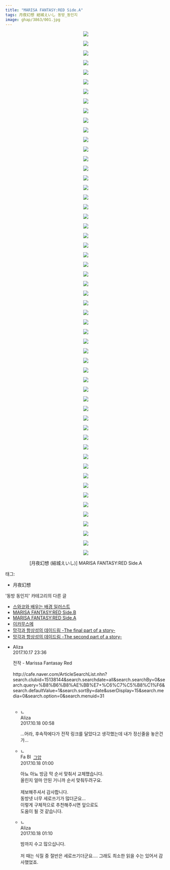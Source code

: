 ```yaml
---
title: "MARISA FANTASY:RED Side.A"
tags: 月夜幻想 結城えいし 동방_동인지
image: ghap/3863/001.jpg
---
```

<div class="article">
<p style="text-align: center; clear: none; float: none;"><img src="{{ site.nasurl }}/ghap/3863/001.jpg"/></p>
<p style="text-align: center; clear: none; float: none;"><img src="{{ site.nasurl }}/ghap/3863/002.jpg"/></p>
<p style="text-align: center; clear: none; float: none;"><img src="{{ site.nasurl }}/ghap/3863/003.jpg"/></p>
<p style="text-align: center; clear: none; float: none;"><img src="{{ site.nasurl }}/ghap/3863/004.jpg"/></p>
<p style="text-align: center; clear: none; float: none;"><img src="{{ site.nasurl }}/ghap/3863/005.jpg"/></p>
<p style="text-align: center; clear: none; float: none;"><img src="{{ site.nasurl }}/ghap/3863/006.jpg"/></p>
<p style="text-align: center; clear: none; float: none;"><img src="{{ site.nasurl }}/ghap/3863/007.jpg"/></p>
<p style="text-align: center; clear: none; float: none;"><img src="{{ site.nasurl }}/ghap/3863/008.jpg"/></p>
<p style="text-align: center; clear: none; float: none;"><img src="{{ site.nasurl }}/ghap/3863/009.jpg"/></p>
<p style="text-align: center; clear: none; float: none;"><img src="{{ site.nasurl }}/ghap/3863/010.jpg"/></p>
<p style="text-align: center; clear: none; float: none;"><img src="{{ site.nasurl }}/ghap/3863/011.jpg"/></p>
<p style="text-align: center; clear: none; float: none;"><img src="{{ site.nasurl }}/ghap/3863/012.jpg"/></p>
<p style="text-align: center; clear: none; float: none;"><img src="{{ site.nasurl }}/ghap/3863/013.jpg"/></p>
<p style="text-align: center; clear: none; float: none;"><img src="{{ site.nasurl }}/ghap/3863/014.jpg"/></p>
<p style="text-align: center; clear: none; float: none;"><img src="{{ site.nasurl }}/ghap/3863/015.jpg"/></p>
<p style="text-align: center; clear: none; float: none;"><img src="{{ site.nasurl }}/ghap/3863/016.jpg"/></p>
<p style="text-align: center; clear: none; float: none;"><img src="{{ site.nasurl }}/ghap/3863/017.jpg"/></p>
<p style="text-align: center; clear: none; float: none;"><img src="{{ site.nasurl }}/ghap/3863/018.jpg"/></p>
<p style="text-align: center; clear: none; float: none;"><img src="{{ site.nasurl }}/ghap/3863/019.jpg"/></p>
<p style="text-align: center; clear: none; float: none;"><img src="{{ site.nasurl }}/ghap/3863/020.jpg"/></p>
<p style="text-align: center; clear: none; float: none;"><img src="{{ site.nasurl }}/ghap/3863/021.jpg"/></p>
<p style="text-align: center; clear: none; float: none;"><img src="{{ site.nasurl }}/ghap/3863/022.jpg"/></p>
<p style="text-align: center; clear: none; float: none;"><img src="{{ site.nasurl }}/ghap/3863/023.jpg"/></p>
<p style="text-align: center; clear: none; float: none;"><img src="{{ site.nasurl }}/ghap/3863/024.jpg"/></p>
<p style="text-align: center; clear: none; float: none;"><img src="{{ site.nasurl }}/ghap/3863/025.jpg"/></p>
<p style="text-align: center; clear: none; float: none;"><img src="{{ site.nasurl }}/ghap/3863/026.jpg"/></p>
<p style="text-align: center; clear: none; float: none;"><img src="{{ site.nasurl }}/ghap/3863/027.jpg"/></p>
<p style="text-align: center; clear: none; float: none;"><img src="{{ site.nasurl }}/ghap/3863/028.jpg"/></p>
<p style="text-align: center; clear: none; float: none;"><img src="{{ site.nasurl }}/ghap/3863/029.jpg"/></p>
<p style="text-align: center; clear: none; float: none;"><img src="{{ site.nasurl }}/ghap/3863/030.jpg"/></p>
<p style="text-align: center; clear: none; float: none;"><img src="{{ site.nasurl }}/ghap/3863/031.jpg"/></p>
<p style="text-align: center; clear: none; float: none;"><img src="{{ site.nasurl }}/ghap/3863/032.jpg"/></p>
<p style="text-align: center; clear: none; float: none;"><img src="{{ site.nasurl }}/ghap/3863/033.jpg"/></p>
<p style="text-align: center; clear: none; float: none;"><img src="{{ site.nasurl }}/ghap/3863/034.jpg"/></p>
<p style="text-align: center; clear: none; float: none;"><img src="{{ site.nasurl }}/ghap/3863/035.jpg"/></p>
<p style="text-align: center; clear: none; float: none;"><img src="{{ site.nasurl }}/ghap/3863/036.jpg"/></p>
<p style="text-align: center; clear: none; float: none;"><img src="{{ site.nasurl }}/ghap/3863/037.jpg"/></p>
<p style="text-align: center; clear: none; float: none;"><img src="{{ site.nasurl }}/ghap/3863/038.jpg"/></p>
<p style="text-align: center; clear: none; float: none;"><img src="{{ site.nasurl }}/ghap/3863/039.jpg"/></p>
<p style="text-align: center; clear: none; float: none;"><img src="{{ site.nasurl }}/ghap/3863/040.jpg"/></p>
<p style="text-align: center; clear: none; float: none;"><img src="{{ site.nasurl }}/ghap/3863/041.jpg"/></p>
<p style="text-align: center; clear: none; float: none;"><img src="{{ site.nasurl }}/ghap/3863/042.jpg"/></p>
<p style="text-align: center; clear: none; float: none;"><img src="{{ site.nasurl }}/ghap/3863/043.jpg"/></p>
<p style="text-align: center; clear: none; float: none;"><img src="{{ site.nasurl }}/ghap/3863/044.jpg"/></p>
<p style="text-align: center; clear: none; float: none;"><img src="{{ site.nasurl }}/ghap/3863/045.jpg"/></p>
<p style="text-align: center; clear: none; float: none;"><img src="{{ site.nasurl }}/ghap/3863/046.jpg"/></p>
<p style="text-align: center; clear: none; float: none;"><img src="{{ site.nasurl }}/ghap/3863/047.jpg"/></p>
<p style="text-align: center; clear: none; float: none;"><img src="{{ site.nasurl }}/ghap/3863/048.jpg"/></p>
<p style="text-align: center; clear: none; float: none;"><img src="{{ site.nasurl }}/ghap/3863/049.jpg"/></p>
<p style="text-align: center; clear: none; float: none;"><img src="{{ site.nasurl }}/ghap/3863/050.jpg"/></p>
<p style="text-align: center; clear: none; float: none;"><img src="{{ site.nasurl }}/ghap/3863/051.jpg"/></p>
<p style="text-align: center; clear: none; float: none;"><img src="{{ site.nasurl }}/ghap/3863/052.jpg"/></p>
<p style="text-align: center; clear: none; float: none;"><img src="{{ site.nasurl }}/ghap/3863/053.jpg"/></p>
<p style="text-align: center; clear: none; float: none;"><img src="{{ site.nasurl }}/ghap/3863/054.jpg"/></p>
<p style="text-align: center; clear: none; float: none;"><img src="{{ site.nasurl }}/ghap/3863/055.jpg"/></p>
<p style="text-align: center; clear: none; float: none;">[月夜幻想 (結城えいし)] MARISA FANTASY:RED Side.A</p>
</div><div class="tagTrail">
<p>태그: </p>
<ul>
<li>月夜幻想</li>
</ul>
</div><div class="another">
<p>'동방 동인지' 카테고리의 다른 글</p>
<ul>
<li><a href="/2017-10-17-ghap_3865">스와코와 배우는 배경 일러스트</a></li>
<li><a href="/2017-10-17-ghap_3864">MARISA FANTASY:RED Side.B</a></li>
<li><a href="/2017-10-17-ghap_3863">MARISA FANTASY:RED Side.A</a></li>
<li><a href="/2017-10-17-ghap_3862">이카무스메</a></li>
<li><a href="/2017-10-17-ghap_3861">망각과 항상성의 데이드림 -The final part of a story-</a></li>
<li><a href="/2017-10-17-ghap_3860">망각과 항상성의 데이드림 -The second part of a story-</a></li>
</ul>
</div><div class="cb_module cb_fluid">
<div class="cb_wrt cb_profile">
<div class="comment">
<ul>
<li class="cb_thumb_off" id="comment15107758">
<div class="cb_comment_area">
<div class="cb_info_area">
<div class="cb_section">
<span class="cb_nick_name">Aliza</span>
</div>
<div class="cb_section">
<span class="cb_date">2017.10.17 23:36 </span>
</div>
</div>
<div class="cb_dsc_comment">
<p class="cb_dsc">
											전작 - Marissa Fantasay Red<br/>
<br/>
http://cafe.naver.com/ArticleSearchList.nhn?search.clubid=15138144&amp;search.searchdate=all&amp;search.searchBy=0&amp;search.query=%B8%B6%B8%AE%BB%E7+%C6%C7%C5%B8%C1%F6&amp;search.defaultValue=1&amp;search.sortBy=date&amp;userDisplay=15&amp;search.media=0&amp;search.option=0&amp;search.menuid=31<br/>
<br/>
</p>
</div>
<ul>
<li class="cb_thumb_off" id="comment15107791">
<span class="cb_bu_subnode">ㄴ</span>
<div class="cb_comment_area">
<div class="cb_info_area">
<div class="cb_section">
<span class="cb_nick_name">Aliza</span>
</div>
<div class="cb_section">
<span class="cb_date">2017.10.18 00:58 </span>
</div>
</div>
<div class="cb_dsc_comment">
<p class="cb_dsc">
																...어라, 후속작에다가 전작 링크를 달았다고 생각했는데 내가 정신줄을 놓은건가...
															</p>
</div>
</div>
</li>
<li class="cb_thumb_off" id="comment15107792">
<span class="cb_bu_subnode">ㄴ</span>
<div class="cb_comment_area">
<div class="cb_info_area">
<div class="cb_section">
<span class="cb_nick_name"><img alt="Favicon of https://ghaptouhou.tistory.com" height="16" onerror="this.onerror=null;this.parentNode.removeChild(this)" src="https://ghaptouhou.tistory.com/favicon.ico" width="16"/> <img alt="BlogIcon" height="16" onerror="this.parentNode.removeChild(this)" src="https://ghaptouhou.tistory.com/index.gif" width="16"/> <a href="https://ghaptouhou.tistory.com" onclick="return openLinkInNewWindow(this)"> 그압</a><span class="tistoryProfileLayerTrigger" onclick='TistoryProfile.show(event, this, {"title":"\uc800\uae30 \uc774\uac70 \ub098\uc911\uc5d0 \uc218\uc815 \uac00\ub2a5\ud558\ub098\uc694","url":"https:\/\/ghap.tistory.com","nickname":"\uadf8\uc555","items":[]}); return false;'></span></span>
</div>
<div class="cb_section">
<span class="cb_date">2017.10.18 01:00 </span>
</div>
</div>
<div class="cb_dsc_comment">
<p class="cb_dsc">
																아뇨 아뇨 방금 막 순서 맞춰서 교체했습니다.<br/>
올린지 얼마 안된 거니까 순서 맞춰두려구요.<br/>
<br/>
제보해주셔서 감사합니다.<br/>
동방넷 너무 세로쓰기가 많더군요...<br/>
이렇게 구체적으로 추천해주시면 앞으로도<br/>
 도움이 될 것 같습니다.
															</p>
</div>
</div>
</li>
<li class="cb_thumb_off" id="comment15107799">
<span class="cb_bu_subnode">ㄴ</span>
<div class="cb_comment_area">
<div class="cb_info_area">
<div class="cb_section">
<span class="cb_nick_name">Aliza</span>
</div>
<div class="cb_section">
<span class="cb_date">2017.10.18 01:10 </span>
</div>
</div>
<div class="cb_dsc_comment">
<p class="cb_dsc">
																밤까지 수고 많으십니다.<br/>
<br/>
저 때는 식질 중 절반은 세로쓰기더군요.... 그래도 최소한 읽을 수는 있어서 감사했었죠.
															</p>
</div>
</div>
</li>
</ul>
</div></li>
</ul>
</div>
</div><!-- commentList close -->
</div>